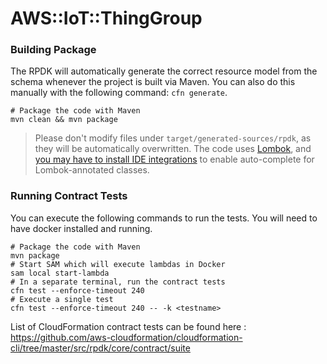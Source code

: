 # AWS::IoT::ThingGroup

### Building Package

The RPDK will automatically generate the correct resource model from the schema whenever the project is built via Maven. You can also do this manually with the following command: `cfn generate`.

```
# Package the code with Maven
mvn clean && mvn package
```

> Please don't modify files under `target/generated-sources/rpdk`, as they will be automatically overwritten.
The code uses [Lombok](https://projectlombok.org/), and [you may have to install IDE integrations](https://projectlombok.org/setup/overview) to enable auto-complete for Lombok-annotated classes.

### Running Contract Tests

You can execute the following commands to run the tests. You will need to have docker installed and running.
```
# Package the code with Maven
mvn package
# Start SAM which will execute lambdas in Docker
sam local start-lambda
# In a separate terminal, run the contract tests
cfn test --enforce-timeout 240
# Execute a single test
cfn test --enforce-timeout 240 -- -k <testname>
```
List of CloudFormation contract tests can be found here : https://github.com/aws-cloudformation/cloudformation-cli/tree/master/src/rpdk/core/contract/suite
